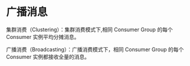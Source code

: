 # 广播消息


集群消费（Clustering）：集群消费模式下,相同 Consumer Group 的每个 Consumer 实例平均分摊消息。

广播消费（Broadcasting）：广播消费模式下，相同 Consumer Group 的每个 Consumer 实例都接收全量的消息。
